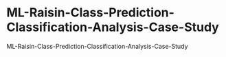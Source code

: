 # ML-Raisin-Class-Prediction-Classification-Analysis-Case-Study
ML-Raisin-Class-Prediction-Classification-Analysis-Case-Study
